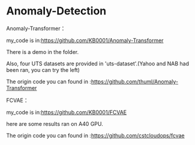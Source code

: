 # Anomaly-Detection


Anomaly-Transformer： 

my_code is in:https://github.com/KB0001/Anomaly-Transformer

There is a demo in the folder.


Also, four UTS datasets are provided in 'uts-dataset'.(Yahoo and NAB had been ran, you can try the left)

The origin code you can found in :https://github.com/thuml/Anomaly-Transformer


FCVAE：

my_code is in:https://github.com/KB0001/FCVAE

here are some results ran on A40 GPU.


The origin code you can found in :https://github.com/cstcloudops/fcvae
